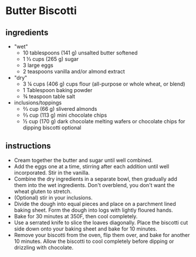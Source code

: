# Butter Biscotti

## ingredients
- "wet"
  - 10 tablespoons (141 g) unsalted butter softened
  - 1 ⅓ cups (265 g) sugar
  - 3 large eggs
  - 2 teaspoons vanilla and/or almond extract
- "dry"
  - 3 ¼ cups (406 g) cups flour (all-purpose or whole wheat, or blend)
  - 1 Tablespoon baking powder
  - ¾ teaspoon table salt
- inclusions/toppings
  - ⅔ cup (66 g) slivered almonds
  - ⅔ cup (113 g) mini chocolate chips
  - ½ cup (170 g) dark chocolate melting wafers or chocolate chips for dipping biscotti optional

## instructions
- Cream together the butter and sugar until well combined.
- Add the eggs one at a time, stirring after each addition until well incorporated. Stir in the vanilla.
- Combine the dry ingredients in a separate bowl, then gradually add them into the wet ingredients. Don't overblend, you don't want the wheat gluten to stretch.
- (Optional) stir in your inclusions.
- Divide the dough into equal pieces and place on a parchment lined baking sheet. Form the dough into logs with lightly floured hands.
- Bake for 30 minutes at 350F, then cool completely.
- Use a serrated knife to slice the loaves diagonally. Place the biscotti cut side down onto your baking sheet and bake for 10 minutes.
- Remove your biscotti from the oven, flip them over, and bake for another 10 minutes. Allow the biscotti to cool completely before dipping or drizzling with chocolate.
